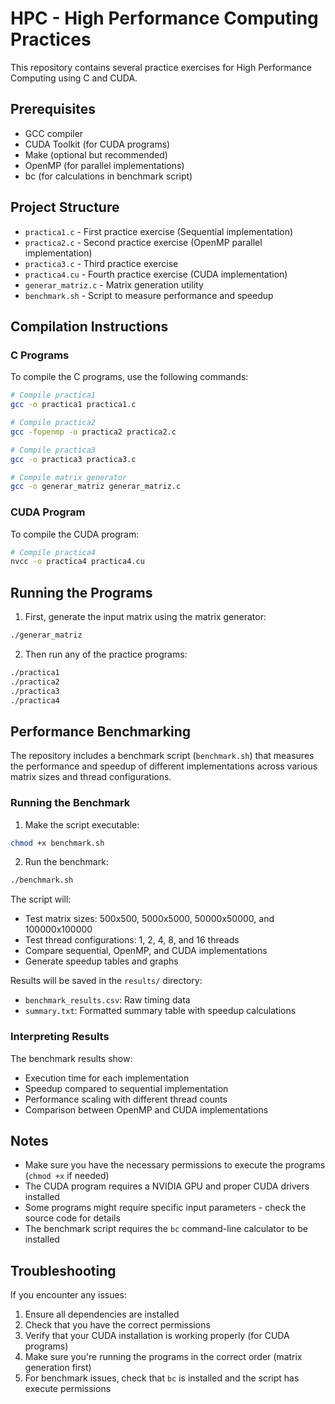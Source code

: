 # HPC - High Performance Computing Practices

This repository contains several practice exercises for High Performance Computing using C and CUDA.

## Prerequisites

- GCC compiler
- CUDA Toolkit (for CUDA programs)
- Make (optional but recommended)
- OpenMP (for parallel implementations)
- bc (for calculations in benchmark script)

## Project Structure

- `practica1.c` - First practice exercise (Sequential implementation)
- `practica2.c` - Second practice exercise (OpenMP parallel implementation)
- `practica3.c` - Third practice exercise
- `practica4.cu` - Fourth practice exercise (CUDA implementation)
- `generar_matriz.c` - Matrix generation utility
- `benchmark.sh` - Script to measure performance and speedup

## Compilation Instructions

### C Programs

To compile the C programs, use the following commands:

```bash
# Compile practica1
gcc -o practica1 practica1.c

# Compile practica2
gcc -fopenmp -o practica2 practica2.c

# Compile practica3
gcc -o practica3 practica3.c

# Compile matrix generator
gcc -o generar_matriz generar_matriz.c
```

### CUDA Program

To compile the CUDA program:

```bash
# Compile practica4
nvcc -o practica4 practica4.cu
```

## Running the Programs

1. First, generate the input matrix using the matrix generator:
```bash
./generar_matriz
```

2. Then run any of the practice programs:
```bash
./practica1
./practica2
./practica3
./practica4
```

## Performance Benchmarking

The repository includes a benchmark script (`benchmark.sh`) that measures the performance and speedup of different implementations across various matrix sizes and thread configurations.

### Running the Benchmark

1. Make the script executable:
```bash
chmod +x benchmark.sh
```

2. Run the benchmark:
```bash
./benchmark.sh
```

The script will:
- Test matrix sizes: 500x500, 5000x5000, 50000x50000, and 100000x100000
- Test thread configurations: 1, 2, 4, 8, and 16 threads
- Compare sequential, OpenMP, and CUDA implementations
- Generate speedup tables and graphs

Results will be saved in the `results/` directory:
- `benchmark_results.csv`: Raw timing data
- `summary.txt`: Formatted summary table with speedup calculations

### Interpreting Results

The benchmark results show:
- Execution time for each implementation
- Speedup compared to sequential implementation
- Performance scaling with different thread counts
- Comparison between OpenMP and CUDA implementations

## Notes

- Make sure you have the necessary permissions to execute the programs (`chmod +x` if needed)
- The CUDA program requires a NVIDIA GPU and proper CUDA drivers installed
- Some programs might require specific input parameters - check the source code for details
- The benchmark script requires the `bc` command-line calculator to be installed

## Troubleshooting

If you encounter any issues:
1. Ensure all dependencies are installed
2. Check that you have the correct permissions
3. Verify that your CUDA installation is working properly (for CUDA programs)
4. Make sure you're running the programs in the correct order (matrix generation first)
5. For benchmark issues, check that `bc` is installed and the script has execute permissions
